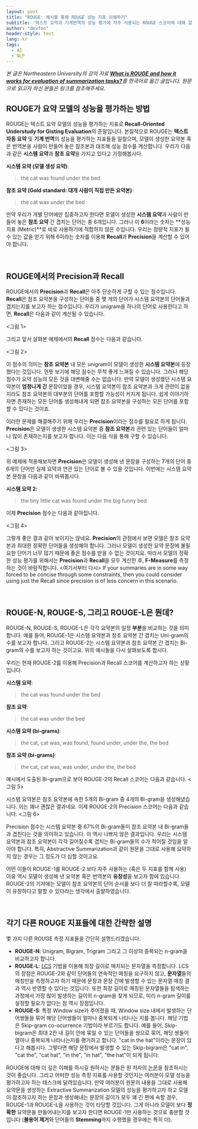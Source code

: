 ```yaml
---
layout: post
title: "ROUGE: 예시를 통해 ROUGE 성능 지표 이해하기"
subtitle: '텍스트 요약과 기계번역의 성능 평가에 자주 사용되는 ROUGE 스코어에 대해 알아보자'
author: "devfon"
header-style: text
lang: kr
tags:
  - AI
  - NLP
---
```


_본 글은 Northeastern University의 강의 자료 [**What is ROUGE and how it works for evaluation of
summarization tasks?**](http://www.ccs.neu.edu/home/vip/teach/DMcourse/5_topicmodel_summ/notes_slides/What-is-ROUGE.pdf)를 한국어로 옮긴 글입니다. 원문으로 읽고자 하신 분들은 링크를 참조해주세요._


## ROUGE가 요약 모델의 성능을 평가하는 방법

ROUGE는 텍스트 요약 모델의 성능을 평가하는 지표로 **Recall-Oriented Understudy for Gisting Evaluation**의 준말입니다. 본질적으로 ROUGE는 **텍스트 자동 요약** 및 **기계 번역**의 성능을 평가하는 지표들을 일컬으며, 모델이 생성한 요약본 혹은 번역본을 사람이 만들어 놓은 참조본과 대조해 성능 점수를 계산합니다. 우리가 다음과 같은 **시스템 요약**과 **참조 요약**을 가지고 있다고 가정해봅시다.

**시스템 요약 (모델 생성 요약)**:
> the cat was found under the bed

**참조 요약 (Gold standard: 대개 사람이 직접 만든 요약본)**:
> the cat was under the bed

만약 우리가 개별 단어에만 집중하고자 한다면 모델이 생성한 **시스템 요약**과 사람이 만들어 놓은 **참조 요약** 간 겹치는 단어는 총 6개입니다. 그러나 이 **6**이라는 숫자는 **성능 지표 (Metric)**로 바로 사용하기에 적합하지 않은 수입니다. 우리는 정량적 지표가 될 수 있는 값을 얻기 위해 6이라는 숫자를 이용해 **Recall**과 **Precision**을 계산할 수 있어야 합니다.

<br/>

## ROUGE에서의 Precision과 Recall
ROUGE에서의 **Precision**과 **Recall**은 아주 단순하게 구할 수 있는 점수입니다. **Recall**은 참조 요약본을 구성하는 단어들 중 몇 개의 단어가 시스템 요약본의 단어들과 겹치는지를 보고자 하는 점수입니다. 우리가 unigram을 하나의 단어로 사용한다고 하면, **Recall**은 다음과 같이 계산될 수 있습니다.

<그림 1>

그리고 앞서 살펴본 예제에서의 **Recall** 점수는 다음과 같습니다.

<그림 2>

이 점수의 의미는 **참조 요약본** 내 모든 unigram이 모델이 생성한 **시스템 요약본**에 등장했다는 것입니다. 언뜻 보기에 해당 점수는 무척 좋게 느껴질 수 있습니다. 그러나 해당 점수가 요약 성능의 모든 것을 대변해줄 수는 없습니다. 만약 모델이 생성했던 시스템 요약본이 **엄청나게 긴** 문장이었을 경우, 시스템 요약본이 참조 요약본과 크게 관련이 없을지라도 참조 요약본의 대부분의 단어를 포함할 가능성이 커지게 됩니다. 쉽게 이야기하자면 존재하는 모든 단어를 생성해내게 되면 참조 요약본을 구성하는 모든 단어를 포함할 수 있다는 것이죠.

이러한 문제를 해결해주기 위해 우리는 **Precision**이라는 점수를 필요로 하게 됩니다. **Precision**은 모델이 생생한 시스템 요약본 중 **참조 요약본**과 관련 있는 단어들이 얼마나 많이 존재하는지를 보고자 합니다. 이는 다음 식을 통해 구할 수 있습니다.

<그림 3>

위 예제에 적용해보자면 **Precision**은 모델이 생성해 낸 문장을 구성하는 7개의 단어 중 6개의 단어만 실제 요약과 연관 있는 단어로 볼 수 있을 것입니다. 이번에는 시스템 요약본 문장을 다음과 같이 바꿔봅시다.

**시스템 요약 2:**
> the tiny little cat was found under the big funny bed

이제 **Precision** 점수는 다음과 같아집니다.

<그림 4>

그렇게 좋은 결과 같아 보이지는 않네요. **Precision**의 관점에서 보면 모델은 참조 요약본과 최대한 정확한 단어들을 생성해야 합니다. 그러나 모델이 생성한 요약 문장에 불필요한 단어가 너무 많기 때문에 좋은 점수를 받을 수 없는 것이지요. 따라서 모델의 정확한 성능 평가를 위해서는 **Precision**과 **Recall**을 모두 계산한 후, **F-Measure**를 측정하는 것이 바람직합니다.
<여기서부터 다시>
If your summaries are in some way forced to be concise through some constraints, then you could consider using just the Recall since precision is of less concern in this scenario.

<br/>

## ROUGE-N, ROUGE-S, 그리고 ROUGE-L은 뭔데?
ROUGE-N, ROUGE-S, ROUGE-L은 각각 요약본의 일정 **부분**을 비교하는 것을 의미합니다. 예를 들어, ROUGE-1은 시스템 요약본과 참조 요약본 간 겹치는 Uni-gram의 수를 보고자 합니다. 그리고 ROUGE-2는 시스템 요약본과 참조 요약본 간 겹치는 Bi-gram의 수를 보고자 하는 것이고요. 위의 예시들을 다시 살펴보도록 합시다. 

우리는 현재 ROUGE-2를 이용해 Precision과 Recall 스코어를 계산하고자 하는 상황입니다.

**시스템 요약**:
> the cat was found under the bed

**참조 요약**:
> the cat was under the bed

**시스템 요약 (bi-grams)**:
> the cat, cat was, was found, found under, under the, the bed

**참조 요약 (bi-grams)**:
> the cat, cat was, was under, under the, the bed


예시에서 도출된 Bi-gram으로 보아 ROUGE-2의 Recall 스코어는 다음과 같습니다.
<그림 5> 

시스템 요약본은 참조 요약본에 속한 5개의 Bi-gram 중 4개의 Bi-gram을 생성해냈습니다. 이는 꽤나 괜찮은 결과네요. 이제 ROUGE-2의 Precision 스코어는 다음과 같습니다.
<그림 6>

Precision 점수는 시스템 요약본 중 67%의 Bi-gram들이 참조 요약본 내 Bi-gram들과 겹친다는 것을 의미하고 있습니다. 이 역시 나쁘지 않은 결과입니다. 우리는 시스템 요약본과 참조 요약본이 각각 길어질수록 겹치는 Bi-gram들의 수가 적어질 것임을 알아야 합니다. 특히, Abstractive Summarization과 같이 원문을 그대로 사용해 요약하지 않는 경우는 그 정도가 더 심할 것이고요.

어떤 이들이 ROUGE-1를 ROUGE-2 보다 자주 사용하는 (혹은 두 지표를 함께 사용) 이유 역시 모델이 생성해 낸 요약본 혹은 번역본의 **유창성**을 보고자 함에 있습니다. ROUGE-2의 기저에는 모델이 참조 요약본의 단어 순서를 보다 더 잘 따라할수록, 모델이 유창하다고 말할 수 있다라는 생각에서 출발하였습니다.

<br>

## 각기 다른 ROUGE 지표들에 대한 간략한 설명
몇 가지 다른 ROUGE 측정 지표들을 간단히 설명드리겠습니다.

- **ROUGE-N**: Unigram, Bigram, Trigram 그리고 그 이상의 중복되는 n-gram을 비교하고자 합니다.
- **ROUGE-L**: [LCS](https://en.wikipedia.org/wiki/Longest_common_subsequence_problem) 기법을 이용해 최장 길이로 매치되는 문자열을 측정합니다. LCS의 장점은 ROUGE-2와 같이 단어들의 연속적인 매칭을 요구하지 않고, **문자열**들의 매칭만을 측정하고자 하기 때문에 문장과 문장 간에 발생할 수 있는 문자열 매칭 결과 역시 반영할 수 있다는 것입니다. 또한 최장 길이로 매칭된 문자열들을 탐색하는 과정에서 가장 많이 발생하는 길이의 n-gram을 찾게 되므로, 미리 n-gram 길이를 설정할 필요가 없다는 점 역시 장점입니다.
- **ROUGE-S**: 특정 Window size가 주어졌을 때, Window size 내에서 발생하는 단어쌍들을 묶어 해당 단어쌍들이 얼마나 중복되게 나타나는 지를 봅니다. 해당 기법은 Skip-gram co-ocurrence 기법이라 부르기도 합니다. 예를 들어, Skip-bigram은 최대 2칸 내 길이 안에 묶일 수 있는 단어들을 쌍으로 묶어, 해당 쌍들이 얼마나 중복되게 나타나는지를 평가하고 합니다. "cat in the hat"이라는 문장이 있다고 해봅시다. 그렇다면 해당 문장에서 발생할 수 있는 Skip-bigram은 "cat in", "cat the", "cat hat", "in the", "in hat", "the hat"이 되게 됩니다.

ROUGE에 대해 더 깊은 이해를 하시길 원하시는 분들은 원 저자의 [논문](https://www.aclweb.org/anthology/W04-1013/)을 참조하시는 것이 좋습니다. 그리고 어떠한 성능 측정 지표를 사용할 것인지는 여러분이 모델 성능을 평가하고자 하는 태스크에 달려있습니다. 만약 여러분이 원문의 내용을 그대로 사용해 요약문을 생성하는 Extractive Summarization 모델의 성능을 평가하고자 하고 모델이 참조하고자 하는 문장과 생성해내는 문장의 길이가 모두 꽤 긴 편에 속할 경우, ROUGE-1과 ROUGE-L을 사용하는 것이 타당할 것입니다. 그게 아니라 모델이 보다 **정확한** 요약문을 만들어내는지를 보고자 한다면 ROUGE-1만 사용하는 것으로 충분할 것입니다 (**불용어 제거**와 단어들의 **Stemming**까지 수행했을 경우에는 특히 더).
